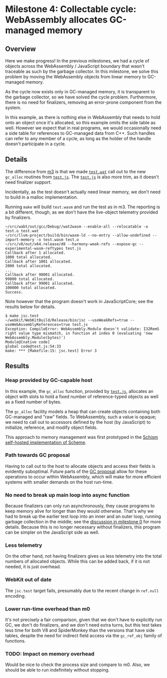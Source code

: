 # Milestone 4: Collectable cycle: WebAssembly allocates GC-managed memory

## Overview

Here we make progress!  In the previous milestones, we had a cycle of
objects across the WebAssembly / JavaScript boundary that wasn't
traceable as such by the garbage collector.  In this milestone, we solve
this problem by moving the WebAssembly objects from linear memory to
GC-managed memory.

As the cycle now exists only in GC-managed memory, it is transparent to
the garbage collector, so we have solved the cycle problem.
Furthermore, there is no need for finalizers, removing an error-prone
component from the system.

In this example, as there is nothing else in WebAssembly that needs to
hold onto an object once it's allocated, so this example omits the side
table as well.  However we expect that in real programs, we would
occasionally need a side table for references to GC-managed data from
C++.  Such handles can refer to any member of a cycle, as long as the
holder of the handle doesn't participate in a cycle.

## Details

The difference from [m3](../m3) is that we made [`test.wat`](./test.wat)
call out to the new `gc_alloc` routines from [`test.js`](./test.js).
The [`test.js`](./test.js) is also more trim, as it doesn't need
finalizer support.

Incidentally, as the test doesn't actually need linear memory, we don't
need to build in a malloc implementation.

Running `make` will build `test.wasm` and run the test as in m3.  The
reporting is a bit different, though, as we don't have the live-object
telemetry provided by finalizers.

```
~/src/wabt/out/gcc/Debug//wat2wasm --enable-all --relocatable -o test.o test.wat
~/src/llvm-project/build/bin/wasm-ld --no-entry --allow-undefined --import-memory -o test.wasm test.o
~/src/v8/out/x64.release/d8 --harmony-weak-refs --expose-gc --experimental-wasm-reftypes test.js
Callback after 1 allocated.
1000 total allocated.
Callback after 1001 allocated.
2000 total allocated.
...
Callback after 98001 allocated.
99000 total allocated.
Callback after 99001 allocated.
100000 total allocated.
Success.
```

Note however that the program doesn't work in JavaScriptCore; see the
results below for details.

```
$ make jsc.test
~/webkit/WebKitBuild/Release/bin/jsc --useWeakRefs=true --useWebAssemblyReferences=true test.js
Exception: CompileError: WebAssembly.Module doesn't validate: I32RemS right value type mismatch, in function at index 0 (evaluating 'new WebAssembly.Module(bytes)')
Module@[native code]
global code@test.js:54:33
make: *** [Makefile:15: jsc.test] Error 3
```

## Results

### Heap provided by GC-capable host

In this example, the `gc_alloc` function, provided by
[`test.js`](./test.js), allocates an object with slots to hold a fixed
number of reference-typed objects as well as a fixed number of bytes.

The `gc_alloc` facility models a heap that can create objects containing
both GC-managed and "raw" fields.  To WebAssembly, such a value is
opaque; we need to call out to accessors defined by the host (by
JavaScript) to initialize, reference, and modify object fields.

This approach to memory management was first prototyped in the [Schism
self-hosted implementation of Scheme](https://github.com/google/schism).

### Path towards GC proposal

Having to call out to the host to allocate objects and access their
fields is evidently suboptimal.  Future parts of the [GC
proposal](https://github.com/WebAssembly/gc/blob/master/proposals/gc/Overview.md)
allow for these operations to occur within WebAssembly, which will make
for more efficient systems with smaller demands on the host run-time.

### No need to break up main loop into async function

Because finalizers can only run asynchronously, they cause programs to
keep memory alive for longer than they would otherwise.  That's why we
had to break up the earlier test loop into an inner and an outer loop,
running garbage collection in the middle; see the [discussion in
milestone 0](../m0/) for more details.  Because this is no longer
necessary without finalizers, this program can be simpler on the
JavaScript side as well.

### Less telemetry

On the other hand, not having finalizers gives us less telemetry into
the total numbers of allocated objects.  While this can be added back,
if it is not needed, it is just overhead.

### WebKit out of date

The `jsc.test` target fails, presumably due to the recent change in
`ref.null` encoding.

### Lower run-time overhead than m0

It's not precisely a fair comparison, given that we don't have to
explicitly run GC, we don't do finalizers, and we don't need extra
turns, but this test takes less time for both V8 and SpiderMonkey than
the versions that have side tables, despite the need for indirect field
access via the `gc_ref_obj` family of functions.

### TODO: Impact on memory overhead

Would be nice to check the process size and compare to m0.  Also, we
should be able to run indefinitely without stopping.
